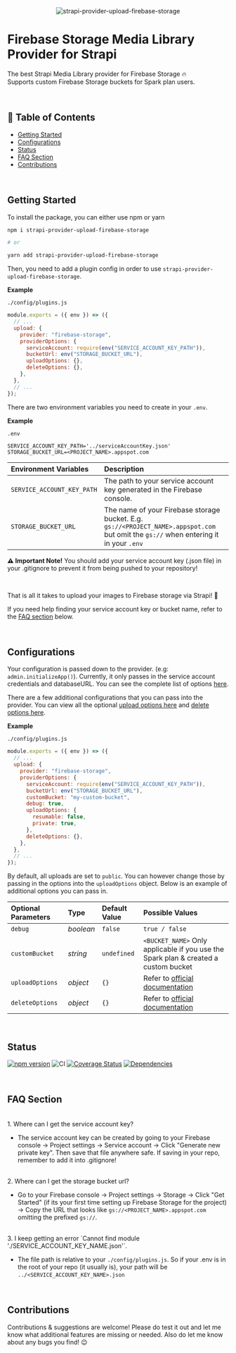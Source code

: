 <div style="display: flex; align-items:center; justify-content: center; width: 100%">
  <img src="https://i.ibb.co/Nm9r7ss/bg.png" alt="strapi-provider-upload-firebase-storage">
</div>

# Firebase Storage Media Library Provider for Strapi

The best Strapi Media Library provider for Firebase Storage 🔥
<br>
Supports custom Firebase Storage buckets for Spark plan users.

<br>

## 📝 Table of Contents

- [Getting Started](#getting-started)
- [Configurations](#configurations)
- [Status](#status)
- [FAQ Section](#faq-section)
- [Contributions](#contributions)

<br>

## Getting Started

To install the package, you can either use npm or yarn

```bash
npm i strapi-provider-upload-firebase-storage

# or

yarn add strapi-provider-upload-firebase-storage
```

Then, you need to add a plugin config in order to use `strapi-provider-upload-firebase-storage`.

**Example**

`./config/plugins.js`

```js
module.exports = ({ env }) => ({
  // ...
  upload: {
    provider: "firebase-storage",
    providerOptions: {
      serviceAccount: require(env("SERVICE_ACCOUNT_KEY_PATH")),
      bucketUrl: env("STORAGE_BUCKET_URL"),
      uploadOptions: {},
      deleteOptions: {},
    },
  },
  // ...
});
```

There are two environment variables you need to create in your `.env`.

**Example**

`.env`

```env
SERVICE_ACCOUNT_KEY_PATH='../serviceAccountKey.json'
STORAGE_BUCKET_URL=<PROJECT_NAME>.appspot.com
```

| Environment Variables      | Description                                                                                                                           |
| :------------------------- | :------------------------------------------------------------------------------------------------------------------------------------ |
| `SERVICE_ACCOUNT_KEY_PATH` | The path to your service account key generated in the Firebase console.                                                               |
| `STORAGE_BUCKET_URL`       | The name of your Firebase storage bucket. E.g. `gs://<PROJECT_NAME>.appspot.com` but omit the `gs://` when entering it in your `.env` |

**⚠ Important Note!**
You should add your service account key (.json file) in your .gitignore to prevent it from being pushed to your repository!

<br>

That is all it takes to upload your images to Firebase storage via Strapi! 🎊

If you need help finding your service account key or bucket name, refer to the [FAQ section](#faq-section) below.

<br>

## Configurations

Your configuration is passed down to the provider. (e.g: `admin.initializeApp()`). Currently, it only passes in the service account credentials and databaseURL. You can see the complete list of options [here](https://firebase.google.com/docs/database/admin/start).

There are a few additional configurations that you can pass into the provider. You can view all the optional [upload options here](https://googleapis.dev/nodejs/storage/latest/global.html#CreateWriteStreamOptions) and [delete options here](https://googleapis.dev/nodejs/storage/latest/File.html#delete).

**Example**

`./config/plugins.js`

```js
module.exports = ({ env }) => ({
  // ...
  upload: {
    provider: "firebase-storage",
    providerOptions: {
      serviceAccount: require(env("SERVICE_ACCOUNT_KEY_PATH")),
      bucketUrl: env("STORAGE_BUCKET_URL"),
      customBucket: "my-custom-bucket",
      debug: true,
      uploadOptions: {
        resumable: false,
        private: true,
      },
      deleteOptions: {},
    },
  },
  // ...
});
```

By default, all uploads are set to `public`. You can however change those by passing in the options into the `uploadOptions` object. Below is an example of additional options you can pass in.

| Optional Parameters | Type      | Default Value | Possible Values                                                                                                      |
| :------------------ | :-------- | :------------ | :------------------------------------------------------------------------------------------------------------------- |
| `debug`             | _boolean_ | `false`       | `true / false`                                                                                                       |
| `customBucket`      | _string_  | `undefined`   | `<BUCKET_NAME>` Only applicable if you use the Spark plan & created a custom bucket                                  |
| `uploadOptions`     | _object_  | `{}`          | Refer to [official documentation](https://googleapis.dev/nodejs/storage/latest/global.html#CreateWriteStreamOptions) |
| `deleteOptions`     | _object_  | `{}`          | Refer to [official documentation](https://googleapis.dev/nodejs/storage/latest/File.html#delete)                     |

<br>

## Status

[![npm version](https://badge.fury.io/js/strapi-provider-upload-firebase-storage.svg)](https://badge.fury.io/js/strapi-provider-upload-firebase-storage)
![CI](https://github.com/easonchai/strapi-provider-upload-firebase/actions/workflows/ci.yml/badge.svg)
[![Coverage Status](https://coveralls.io/repos/github/easonchai/strapi-provider-upload-firebase-storage/badge.svg?branch=main)](https://coveralls.io/github/easonchai/strapi-provider-upload-firebase-storage?branch=main)
[![Dependencies](https://status.david-dm.org/gh/easonchai/strapi-provider-upload-firebase-storage.svg)](https://status.david-dm.org/gh/easonchai/strapi-provider-upload-firebase-storage.svg)

<br>

## FAQ Section

<br>
1. Where can I get the service account key?

- The service account key can be created by going to your Firebase console → Project settings → Service account → Click "Generate new private key". Then save that file anywhere safe. If saving in your repo, remember to add it into .gitignore!

<br>
2. Where can I get the storage bucket url?

- Go to your Firebase console → Project settings → Storage → Click "Get Started" (if its your first time setting up Firebase Storage for the project) → Copy the URL that looks like `gs://<PROJECT_NAME>.appspot.com` omitting the prefixed `gs://`.

<br>
3. I keep getting an error `Cannot find module './SERVICE_ACCOUNT_KEY_NAME.json'`.

- The file path is relative to your `./config/plugins.js`. So if your .env is in the root of your repo (it usually is), your path will be `../<SERVICE_ACCOUNT_KEY_NAME>.json`

<br>

## Contributions

Contributions & suggestions are welcome! Please do test it out and let me know what additional features are missing or needed. Also do let me know about any bugs you find! 😉
